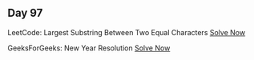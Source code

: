 ## Day 97

LeetCode: Largest Substring Between Two Equal Characters 
[Solve Now](https://leetcode.com/problems/largest-substring-between-two-equal-characters/description/)

GeeksForGeeks: New Year Resolution 
[Solve Now](https://www.geeksforgeeks.org/problems/good-by-2023/1)